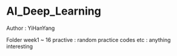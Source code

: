 # AI_Deep_Learning
Author : YiHanYang

Folder
week1 ~ 16
practive : random practice codes
etc : anything interesting
